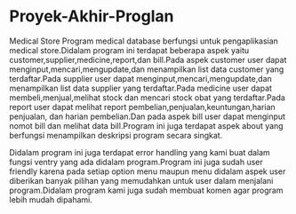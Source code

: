 # Proyek-Akhir-Proglan
Medical Store
Program medical database berfungsi untuk pengaplikasian medical store.Didalam program ini terdapat beberapa aspek yaitu customer,supplier,medicine,report,dan bill.Pada aspek customer user dapat menginput,mencari,mengupdate,dan menampilkan list data customer yang terdaftar.Pada supplier user dapat menginput,mencari,mengupdate,dan menampilkan list data supplier yang terdaftar.Pada medicine user dapat membeli,menjual,melihat stock dan mencari stock obat yang terdaftar.Pada report user dapat melihat report pembelian,penjualan,keuntungan,harian penjualan, dan harian pembelian.Dan pada aspek bill user dapat menginput nomot bill dan melihat data bill.Program ini juga terdapat aspek about yang berfungsi menampilkan deskripsi program secara singkat.

Didalam program ini juga terdapat error handling yang kami buat dalam fungsi ventry yang ada didalam program.Program ini juga sudah user friendly karena pada setiap option menu maupun menu didalam aspek user diberikan banyak pilihan yang memudahkan untuk user dalam menjalani program.Didalam program kami juga sudah membuat komen agar program lebih mudah dipahami.


